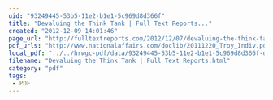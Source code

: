 ```yaml
---
uid: "93249445-53b5-11e2-b1e1-5c969d8d366f"
title: "Devaluing the Think Tank | Full Text Reports..."
created: "2012-12-09 14:01:46"
page_url: "http://fulltextreports.com/2012/12/07/devaluing-the-think-tank/"
pdf_urls: "http://www.nationalaffairs.com/doclib/20111220_Troy_Indiv.pdf"
local_pdf: "../../hrwgc-pdf/data/93249445-53b5-11e2-b1e1-5c969d8d366f-devaluing-the-think-tank-full-text-reports.pdf"
filename: "Devaluing the Think Tank | Full Text Reports.html"
category: "pdf"
tags: 
 - PDF
---
```

